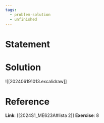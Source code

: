 ```yaml
---
tags:
  - problem-solution
  - unfinished
---
```

# Statement 


# Solution
![[202406191013.excalidraw]]

# Reference
**Link**: [[2024S1_ME623A#lista 2]]
**Exercise**: 8
